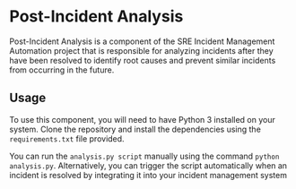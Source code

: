 # Post-Incident Analysis
Post-Incident Analysis is a component of the SRE Incident Management Automation project that is responsible for analyzing incidents after they have been resolved to identify root causes and prevent similar incidents from occurring in the future.

## Usage
To use this component, you will need to have Python 3 installed on your system. Clone the repository and install the dependencies using the `requirements.txt` file provided.

You can run the `analysis.py script` manually using the command `python analysis.py`. Alternatively, you can trigger the script automatically when an incident is resolved by integrating it into your incident management system
